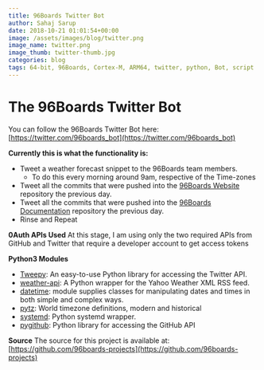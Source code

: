 ```yaml
---
title: 96Boards Twitter Bot
author: Sahaj Sarup
date: 2018-10-21 01:01:54+00:00
image: /assets/images/blog/twitter.png
image_name: twitter.png
image_thumb: twitter-thumb.jpg
categories: blog
tags: 64-bit, 96Boards, Cortex-M, ARM64, twitter, python, Bot, script
---
```


# The 96Boards Twitter Bot

You can follow the 96Boards Twitter Bot here: [https://twitter.com/96boards_bot](https://twitter.com/96boards_bot)

**Currently this is what the functionality is:**
- Tweet a weather forecast snippet to the 96Boards team members.
  - To do this every morning around 9am, respective of the Time-zones
- Tweet all the commits that were pushed into the [96Boards Website](https://github.com/96boards/website) repository the previous day.
- Tweet all the commits that were pushed into the [96Boards Documentation](https://github.com/96boards/documentation) repository the previous day.
- Rinse and Repeat

**0Auth APIs Used**
At this stage, I am using only the two required APIs from GitHub and Twitter that require a developer account to get access tokens

**Python3 Modules**
- [Tweepy](http://www.tweepy.org/): An easy-to-use Python library for accessing the Twitter API.
- [weather-api](https://pypi.org/project/python3-weather-api/): A Python wrapper for the Yahoo Weather XML RSS feed.
- [datetime](https://docs.python.org/3/library/datetime.html#module-datetime): module supplies classes for manipulating dates and times in both simple and complex ways.
- [pytz](https://pypi.org/project/pytz/): World timezone definitions, modern and historical
- [systemd](https://pypi.org/project/systemd/): Python systemd wrapper.
- [pygithub](https://pygithub.readthedocs.io/en/latest/introduction.html): Python library for accessing the GitHub API

**Source**
The source for this project is available at: [https://github.com/96boards-projects](https://github.com/96boards-projects)
